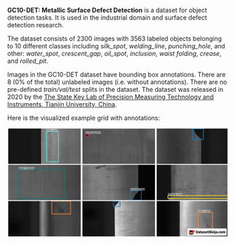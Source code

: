 **GC10-DET: Metallic Surface Defect Detection** is a dataset for object detection tasks. It is used in the industrial domain and surface defect detection research. 

The dataset consists of 2300 images with 3563 labeled objects belonging to 10 different classes including *silk_spot*, *welding_line*, *punching_hole*, and other: *water_spot*, *crescent_gap*, *oil_spot*, *inclusion*, *waist folding*, *crease*, and *rolled_pit*.

Images in the GC10-DET dataset have bounding box annotations. There are 8 (0% of the total) unlabeled images (i.e. without annotations). There are no pre-defined <i>train/val/test</i> splits in the dataset. The dataset was released in 2020 by the [The State Key Lab of Precision Measuring Technology and Instruments, Tianjin University, China](https://www.tsinghua.edu.cn/dpien/info/1092/1039.htm#:~:text=03%20Views%3A%20954-,The%20State%20Key%20Laboratory%20of%20Precision%20Measurement%20Technology%20and%20Instruments,to%20the%20public%20in%201995.).

Here is the visualized example grid with annotations:

<img src="https://github.com/dataset-ninja/gc10-det/raw/main/visualizations/horizontal_grid.png">
